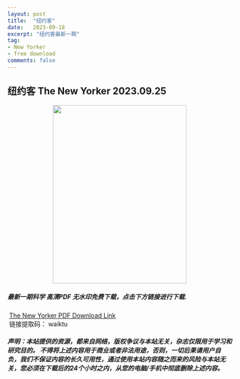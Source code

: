 ```yaml
---
layout: post
title:  "纽约客"
date:   2023-09-18
excerpt: "纽约客最新一期"
tag:
- New Yorker 
- free download
comments: false
---
```


## 纽约客 The New Yorker 2023.09.25


<div align="center">
<img src="https://z1.ax1x.com/2023/09/24/pP79EvR.png" border="0" width = 300 height = 400 /> 
</div>


 <h5>最新一期科学 高清PDF 无水印免费下载，点击下方链接进行下载. </h5>
 
  <a href="https://wwfh.lanzout.com/iKmZ919rnm6j">The New Yorker PDF Download Link</a>  
  <br/>
  链接提取码： waiktu
 
##### 声明：本站提供的资源，都来自网络，版权争议与本站无关，杂志仅限用于学习和研究目的。 不得将上述内容用于商业或者非法用途，否则，一切后果请用户自负，我们不保证内容的长久可用性，通过使用本站内容随之而来的风险与本站无关，您必须在下载后的24个小时之内，从您的电脑/手机中彻底删除上述内容。
